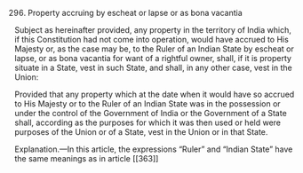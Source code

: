 296. Property accruing by escheat or lapse or as bona vacantia

Subject as hereinafter provided, any property in the territory of India which, if this Constitution had not come into operation, would have accrued to His Majesty or, as the case may be, to the Ruler of an Indian State by escheat or lapse, or as bona vacantia for want of a rightful owner, shall, if it is property situate in a State, vest in such State, and shall, in any other case, vest in the Union:

Provided that any property which at the date when it would have so accrued to His Majesty or to the Ruler of an Indian State was in the possession or under the control of the Government of India or the Government of a State shall, according as the purposes for which it was then used or held were purposes of the Union or of a State, vest in the Union or in that State.

Explanation.—In this article, the expressions “Ruler” and “Indian State” have the same meanings as in article [[363]] 

